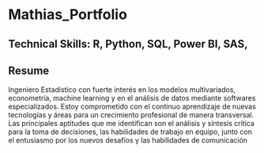 # Mathias_Portfolio

## Technical Skills: R, Python, SQL, Power BI, SAS, 

## Resume 
Ingeniero Estadístico con fuerte interés en los modelos multivariados,
econometría, machine learning y en el análisis de datos mediante
softwares especializados. Estoy comprometido con el continuo
aprendizaje de nuevas tecnologías y áreas para un crecimiento
profesional de manera transversal. Las principales aptitudes que me
identifican son el análisis y síntesis crítica para la toma de decisiones, las
habilidades de trabajo en equipo, junto con el entusiasmo por los
nuevos desafíos y las habilidades de comunicación
